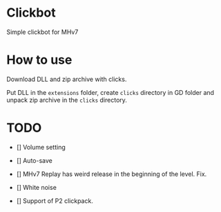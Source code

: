 # Clickbot
Simple clickbot for MHv7

# How to use

Download DLL and zip archive with clicks.

Put DLL in the `extensions` folder, create `clicks` directory in GD folder and unpack zip archive in the `clicks` directory.

# TODO

- [] Volume setting

- [] Auto-save

- [] MHv7 Replay has weird release in the beginning of the level. Fix.

- [] White noise

- [] Support of P2 clickpack.
